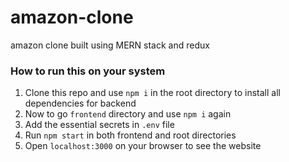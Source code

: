 # amazon-clone

amazon clone built using MERN stack and redux


### How to run this on your system

1. Clone this repo and use `npm i` in the root directory to install all dependencies for backend
2. Now to go `frontend` directory and use `npm i` again
3. Add the essential secrets in `.env` file
4. Run `npm start` in both frontend and root directories
5. Open `localhost:3000` on your browser to see the website
